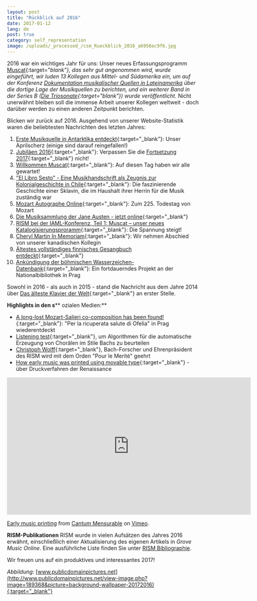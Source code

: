 ```yaml
---
layout: post
title: "Rückblick auf 2016"
date: 2017-01-12
lang: de
post: true
category: self_representation
image: /uploads/_processed_/csm_Rueckblick_2016_a6956ec9f6.jpg
---
```



2016 war ein wichtiges Jahr für uns: Unser neues Erfassungsprogramm [Muscat](http://www.rism.info/de/home/newsdetails/article/64/welcome-muscat.html){:target="_blank"}, das sehr gut angenommen wird, wurde eingeführt, wir luden 13 Kollegen aus Mittel- und Südamerika ein, um auf der Konferenz [Dokumentation musikalischer Quellen in Lateinamerika](http://www.rism.info/de/publikationen/latin-america-conference-2016.html "Opens internal link in current window") über die dortige Lage der Musikquellen zu berichten, und ein weiterer Band in der Series B ([_Die Triosonate_](http://www.rism.info/de/home/newsdetails/article/64/new-volume-in-series-b-published-trio-sonatas.html){:target="_blank"}) wurde veröffentlicht_._ Nicht unerwähnt bleiben soll die immense Arbeit unserer Kollegen weltweit - doch darüber werden zu einen anderen Zeitpunkt berichten.

Blicken wir zurück auf 2016. Ausgehend von unserer Website-Statistik waren die beliebtesten Nachrichten des letzten Jahres:

1. [Erste Musikquelle in Antarktika entdeckt](http://www.rism.info/de/home/newsdetails/article/64/first-music-manuscript-discovered-in-antarctica.html){:target="_blank"}: Unser Aprilscherz (einige sind darauf reingefallen!)
2. [Jubiläen 2016](http://www.rism.info/de/home/newsdetails/select/self_representation/article/189/musical-anniversaries-in-2016.html){:target="_blank"}: Verpassen Sie die [Fortsetzung 2017](http://www.rism.info/de/home/newsdetails/article/2/musical-anniversaries-in-2017.html){:target="_blank"} nicht!
3. [Willkommen Muscat](http://www.rism.info/de/home/newsdetails/article/64/welcome-muscat.html){:target="_blank"}: Auf diesen Tag haben wir alle gewartet!
4. ["El Libro Sesto" - Eine Musikhandschrift als Zeugnis zur Kolonialgeschichte in Chile](http://www.rism.info/de/home/newsdetails/article/64/eighteenth-century-music-manuscript-el-libro-sesto-tells-of-colonial-history-in-chile.html){:target="_blank"}: Die faszinierende Geschichte einer Sklavin, die im Haushalt ihrer Herrin für die Musik zuständig war
5. [Mozart Autographe Online](http://www.rism.info/de/home/newsdetails/article/2/mozart-autographs-online.html){:target="_blank"}: Zum 225. Todestag von Mozart
6. [Die Musiksammlung der Jane Austen - jetzt online](http://www.rism.info/de/home/newsdetails/article/64/jane-austens-music-collection-now-online.html){:target="_blank"}
7. [RISM bei der IAML-Konferenz, Teil 1: Muscat – unser neues Katalogisierungsproramm](http://www.rism.info/de/home/newsdetails/article/2/rism-at-iaml-part-1-muscat-almost-ready-to-go.html){:target="_blank"}: Die Spannung steigt!
8. [Cheryl Martin In Memoriam](http://www.rism.info/de/home/newsdetails/article/2/cheryl-martin-in-memoriam.html){:target="_blank"}: Wir nehmen Abschied von unserer kanadischen Kollegin
9. [Ältestes vollständiges finnisches Gesangbuch entdeckt](http://www.rism.info/de/home/newsdetails/select/rediscovered/article/47/oldest-complete-finnish-songbook-discovered-in-dresden.html){:target="_blank"}
10. [Ankündigung der böhmischen Wasserzeichen-Datenbank](http://www.rism.info/de/home/newsdetails/article/64/announcing-the-the-bohemian-watermark-database.html){:target="_blank"}: Ein fortdauerndes Projekt an der Nationalbibliothek in Prag



Sowohl in 2016 - als auch in 2015 - stand die Nachricht aus dem Jahre 2014 über [Das älteste Klavier der Welt](http://www.rism.info/de/home/newsdetails/article/64/listen-to-the-worlds-oldest-piano.html){:target="_blank"} an erster Stelle.

**Highlights in den s**** ozialen Medien:**

- [A long-lost Mozart-Salieri co-composition has been found!](https://www.facebook.com/RISM.info/posts/1097092090331634){:target="_blank"}: "Per la ricuperata salute di Ofelia" in Prag wiederentdeckt
- [Listening test](https://www.facebook.com/RISM.info/posts/1339554582752049){:target="_blank"}, um Algorithmen für die automatische Erzeugung von Chorälen im Stile Bachs zu beurteilen
- [Christoph Wolff](https://www.facebook.com/RISM.info/posts/1194654977242011){:target="_blank"}, Bach-Forscher und Ehrenpräsident des RISM wird mit dem Orden "Pour le Merité" geehrt
- [How early music was printed using movable type](https://www.facebook.com/RISM.info/posts/1104831692891007){:target="_blank"} - über Druckverfahren der Renaissance



<iframe src="https://player.vimeo.com/video/101737669" width="640" height="360" frameborder="0" webkitallowfullscreen mozallowfullscreen allowfullscreen></iframe>

[Early music printing](https://vimeo.com/101737669) from [Cantum Mensurable](https://vimeo.com/luiscfhenriques) on [Vimeo](https://vimeo.com).




**RISM-Publikationen**
RISM wurde in vielen Aufsätzen des Jahres 2016 erwähnt, einschließlich einer Aktualisierung des eigenen Artikels in _Grove Music Online_. Eine ausführliche Liste finden Sie unter [RISM Bibliographie](/de/publikationen/bibliographie.html#c2606 "Opens internal link in current window").



Wir freuen uns auf ein produktives und interessantes 2017!

_Abbildung_: [www.publicdomainpictures.net](http://www.publicdomainpictures.net/view-image.php?image=189368&picture=background-wallpaper-20172016){:target="_blank"}





<script type="text/javascript">var switchTo5x=true;</script><script type="text/javascript" src="http://w.sharethis.com/button/buttons.js"></script><script type="text/javascript">stLight.options({publisher: "9b601438-1ce1-49d8-bfd7-9cff5df54c17", doNotHash: false, doNotCopy: false, hashAddressBar: false});</script>